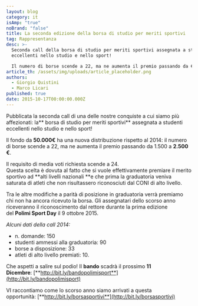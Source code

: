 ```yaml
---
layout: blog
category: it
isAmp: "true"
noBrand: "false"
title: La seconda edizione della borsa di studio per meriti sportivi
tag: Rappresentanza
desc: >-
  Seconda call della borsa di studio per meriti sportivi assegnata a studenti
  eccellenti nello studio e nello sport!

  Il numero di borse scende a 22, ma ne aumenta il premio passando da €1.500 a €2.500.
article_th: /assets/img/uploads/article_placeholder.png
authors:
  - Giorgio Quistini
  - Marco Licari
published: true
date: 2015-10-17T00:00:00.000Z
---
```


Pubblicata la seconda call di una delle nostre conquiste a cui siamo più affezionati: la** borsa di studio per meriti sportivi** assegnata a studenti eccellenti nello studio e nello sport!

Il fondo da **50.000€** ha una nuova distribuzione rispetto al 2014: il numero di borse scende a 22, ma ne aumenta il premio passando da 1.500 a **2.500 €**.

Il requisito di media voti richiesta scende a 24.  
Questa scelta è dovuta al fatto che si vuole effettivamente premiare il merito sportivo ad **alti livelli nazionali **e che prima la graduatoria veniva saturata di atleti che non risultassero riconosciuti dal CONI di alto livello.

Tra le altre modifiche a parità di posizione in graduatoria verrà premiamo chi non ha ancora ricevuto la borsa. Gli assegnatari dello scorso anno riceveranno il riconoscimento dal rettore durante la prima edizione del **Polimi Sport Day** il 9 ottobre 2015.

_Alcuni dati della call 2014:_

*   n. domande: 150
*   studenti ammessi alla graduatoria: 90
*   borse a disposizione: 33 
*   atleti di alto livello premiati: 10.

Che aspetti a salire sul podio! Il **bando** scadrà il prossimo **11 Dicembre**: [**http://bit.ly/bandopolimisport**](http://bit.ly/bandopolimisport)

VI raccontiamo come lo scorso anno siamo arrivati a questa opportunità: [**http://bit.ly/borsasportivi**](http://bit.ly/borsasportivi)
